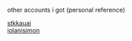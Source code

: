 other accounts i got (personal reference)

<a href="https://github.com/stkkauai" target="_blank">stkkauai</a>
<br>
<a href="https://github.com/iolanisimon" target="_blank">iolanisimon</a>
